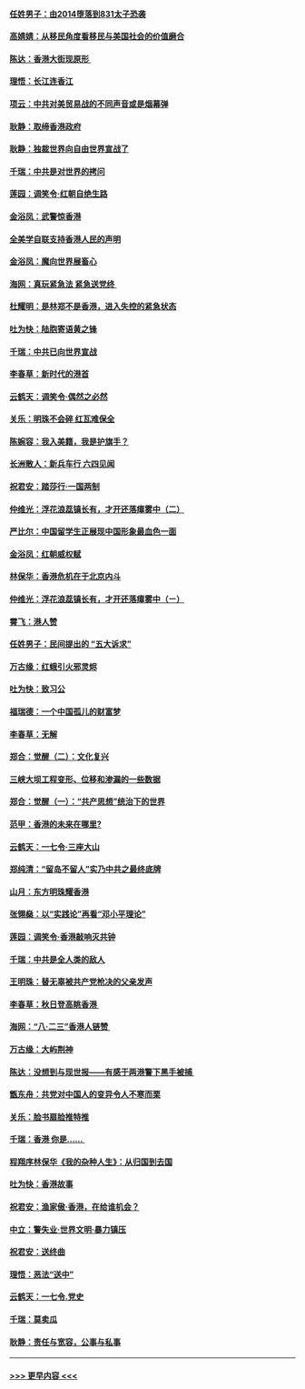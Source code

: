 #### [任姓男子：由2014堕落到831太子恐袭](../pages/nsc993/n11496683.md?t=09032144) 
#### [高婧婧：从移民角度看移民与美国社会的价值磨合](../pages/nsc993/n11495757.md?t=09032144) 
#### [陈达：香港大街现原形 ](../pages/nsc993/n11495441.md?t=09032144) 
#### [理悟：长江连香江](../pages/nsc993/n11495377.md?t=09032144) 
#### [项云：中共对美贸易战的不同声音或是烟幕弹](../pages/nsc993/n11494929.md?t=09032144) 
#### [耿静：取缔香港政府](../pages/nsc993/n11494218.md?t=09032144) 
#### [耿静：独裁世界向自由世界宣战了](../pages/nsc993/n11494190.md?t=09032144) 
#### [千瑞：中共是对世界的拷问](../pages/nsc993/n11493021.md?t=09032144) 
#### [莲园：调笑令‧红朝自绝生路](../pages/nsc993/n11493011.md?t=09032144) 
#### [金浴凤：武警惊香港](../pages/nsc993/n11492994.md?t=09032144) 
#### [全美学自联支持香港人民的声明](../pages/nsc993/n11492630.md?t=09032144) 
#### [金浴凤：魔向世界展畜心](../pages/nsc993/n11492599.md?t=09032144) 
#### [海网：真玩紧急法 紧急送党终 ](../pages/nsc993/n11492535.md?t=09032144) 
#### [杜耀明：是林郑不是香港，进入失控的紧急状态](../pages/nsc993/n11491420.md?t=09032144) 
#### [吐为快：陆胞寄语黄之锋](../pages/nsc993/n11491117.md?t=09032144) 
#### [千瑞：中共已向世界宣战](../pages/nsc993/n11490123.md?t=09032144) 
#### [李春草：新时代的港首](../pages/nsc993/n11489864.md?t=09032144) 
#### [云鹤天：调笑令·偶然之必然](../pages/nsc993/n11489701.md?t=09032144) 
#### [关乐：明珠不会碎 红瓦难保全](../pages/nsc993/n11489647.md?t=09032144) 
#### [陈婉容：我入美籍，我是护旗手？](../pages/nsc993/n11487908.md?t=09032144) 
#### [长洲散人：新兵车行 六四见闻](../pages/nsc993/n11487729.md?t=09032144) 
#### [祝君安：踏莎行‧一国两制](../pages/nsc993/n11487699.md?t=09032144) 
#### [仲维光：浮花浪蕊镇长有，才开还落瘴雾中（二）](../pages/nsc993/n11483286.md?t=09032144) 
#### [严比尔：中国留学生正展现中国形象最血色一面](../pages/nsc993/n11485145.md?t=09032144) 
#### [金浴凤：红朝威权赋](../pages/nsc993/n11485191.md?t=09032144) 
#### [林保华：香港危机在于北京内斗](../pages/nsc993/n11484593.md?t=09032144) 
#### [仲维光：浮花浪蕊镇长有，才开还落瘴雾中（ㄧ）](../pages/nsc993/n11483259.md?t=09032144) 
#### [霄飞：港人赞](../pages/nsc993/n11482957.md?t=09032144) 
#### [任姓男子：民间提出的 “五大诉求”](../pages/nsc993/n11482897.md?t=09032144) 
#### [万古缘：红蛾引火邪灵烬](../pages/nsc993/n11482886.md?t=09032144) 
#### [吐为快：致习公](../pages/nsc993/n11482867.md?t=09032144) 
#### [福瑞德：一个中国孤儿的财富梦](../pages/nsc993/n11482817.md?t=09032144) 
#### [李春草：无解](../pages/nsc993/n11482791.md?t=09032144) 
#### [郑合：觉醒（二）：文化复兴](../pages/nsc993/n11478025.md?t=09032144) 
#### [三峡大坝工程变形、位移和渗漏的一些数据](../pages/nsc993/n11478232.md?t=09032144) 
#### [郑合：觉醒（一）：“共产思想”统治下的世界](../pages/nsc993/n11477663.md?t=09032144) 
#### [范甲：香港的未来在哪里?](../pages/nsc993/n11477249.md?t=09032144) 
#### [云鹤天：一七令·三座大山](../pages/nsc993/n11477192.md?t=09032144) 
#### [郑纯清：“留岛不留人”实乃中共之最终底牌](../pages/nsc993/n11476160.md?t=09032144) 
#### [山月：东方明珠耀香港](../pages/nsc993/n11476077.md?t=09032144) 
#### [张翎燊：以“实践论”再看“邓小平理论”](../pages/nsc993/n11475733.md?t=09032144) 
#### [莲园：调笑令‧香港敲响灭共钟](../pages/nsc993/n11475723.md?t=09032144) 
#### [千瑞：中共是全人类的敌人](../pages/nsc993/n11475329.md?t=09032144) 
#### [王明珠：替无辜被共产党枪决的父亲发声](../pages/nsc993/n11474570.md?t=09032144) 
#### [李春草：秋日登高眺香港 ](../pages/nsc993/n11474491.md?t=09032144) 
#### [海网：“八·二三”香港人链赞 ](../pages/nsc993/n11474538.md?t=09032144) 
#### [万古缘：大屿荆神](../pages/nsc993/n11474401.md?t=09032144) 
#### [陈达：没想到与现世报——有感于两港警下黑手被捕 ](../pages/nsc993/n11472557.md?t=09032144) 
#### [甑东舟：共党对中国人的变异令人不寒而栗](../pages/nsc993/n11472496.md?t=09032144) 
#### [关乐：脸书扇脸推特推](../pages/nsc993/n11472488.md?t=09032144) 
#### [千瑞：香港  你是…… ](../pages/nsc993/n11472459.md?t=09032144) 
#### [程翔序林保华《我的杂种人生》：从归国到去国](../pages/nsc993/n11472369.md?t=09032144) 
#### [吐为快：香港故事](../pages/nsc993/n11471931.md?t=09032144) 
#### [祝君安：渔家傲‧香港，在给谁机会？](../pages/nsc993/n11469718.md?t=09032144) 
#### [中立：警失业‧世界文明‧暴力镇压](../pages/nsc993/n11467566.md?t=09032144) 
#### [祝君安：送终曲](../pages/nsc993/n11467546.md?t=09032144) 
#### [理悟：恶法“送中”](../pages/nsc993/n11467290.md?t=09032144) 
#### [云鹤天：一七令.党史](../pages/nsc993/n11464122.md?t=09032144) 
#### [千瑞：莫卖瓜](../pages/nsc993/n11463014.md?t=09032144) 
#### [耿静：责任与宽容，公事与私事](../pages/nsc993/n11462810.md?t=09032144) 

----
#### [ >>> 更早内容 <<< ](../indexes/nsc993-earlier.md)
